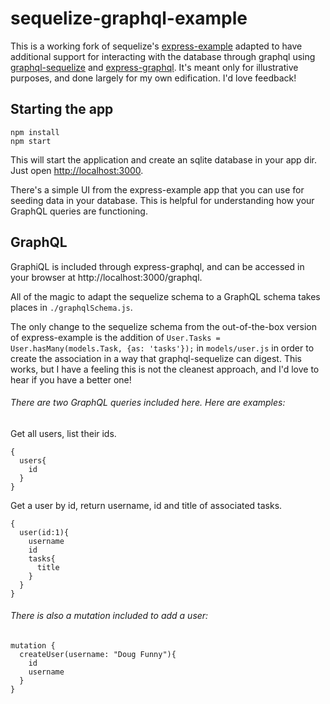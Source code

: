 # sequelize-graphql-example

This is a working fork of sequelize's [express-example](https://github.com/sequelize/express-example) adapted to have additional support for interacting with the database through graphql using [graphql-sequelize](https://github.com/mickhansen/graphql-sequelize) and [express-graphql](https://github.com/graphql/express-graphql). It's meant only for illustrative purposes, and done largely for my own edification. I'd love feedback!

## Starting the app

```
npm install
npm start
```

This will start the application and create an sqlite database in your app dir.
Just open [http://localhost:3000](http://localhost:3000).

There's a simple UI from the express-example app that you can use for seeding data in your database. This is helpful for understanding how your GraphQL queries are functioning.


## GraphQL

GraphiQL is included through express-graphql, and can be accessed in your browser at http://localhost:3000/graphql.

All of the magic to adapt the sequelize schema to a GraphQL schema takes places in `./graphqlSchema.js`.

The only change to the sequelize schema from the out-of-the-box version of express-example is the addition of `User.Tasks = User.hasMany(models.Task, {as: 'tasks'});` in `models/user.js` in order to create the association in a way that graphql-sequelize can digest. This works, but I have a feeling this is not the cleanest approach, and I'd love to hear if you have a better one!

###### There are two GraphQL queries included here. Here are examples:

Get all users, list their ids.
```
{
  users{
    id
  }  
}
```

Get a user by id, return username, id and title of associated tasks.
```
{
  user(id:1){
    username
    id
    tasks{
      title
    }
  }  
}
```

###### There is also a mutation included to add a user:

```
mutation {
  createUser(username: "Doug Funny"){
    id
    username
  }
}
```
